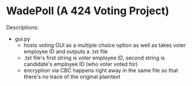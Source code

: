 # WadePoll (A 424 Voting Project)

Descriptions:
- gui.py
  - hosts voting GUI as a multiple choice option as well as takes voter employee ID and outputs a .txt file
  - .txt file's first string is voter employee ID, second string is candidate's employee ID (who voter voted for)
  - encryption via CBC happens right away in the same file so that there's no trace of the original plaintext
